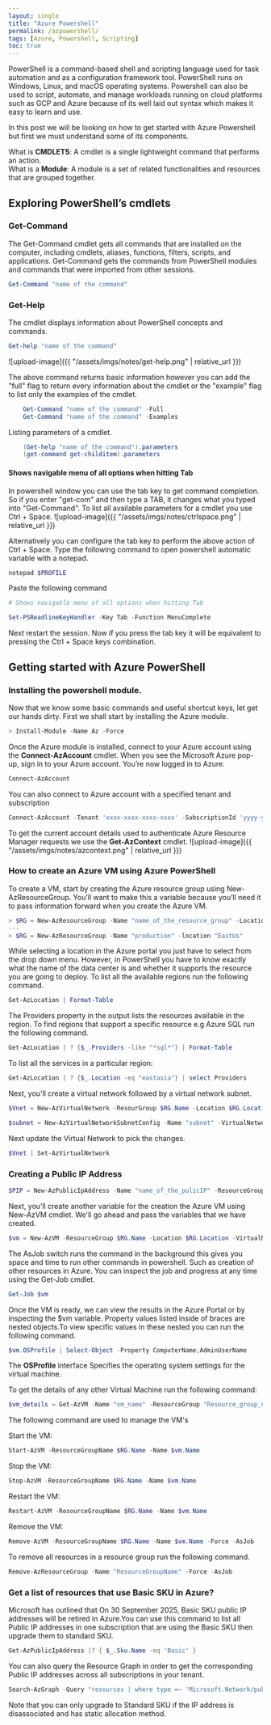 ```yaml
---
layout: single
title: "Azure Powershell"
permalink: /azpowershell/
tags: [Azure, Powershell, Scripting]
toc: true
---
```


PowerShell is a command-based shell and scripting language used for task automation and as a configuration framework tool. PowerShell runs on Windows, Linux, and macOS operating systems. 
Powershell can also be used to script, automate, and manage workloads running on cloud platforms such as GCP and Azure because of its well laid out syntax which makes it easy to learn and use.

In this post we will be looking on how to get started with Azure Powershell but first we must understand some of its components. 

What is  **CMDLETS**: A cmdlet is a single lightweight command that performs an action.   
What is a **Module**: A module is a set of related functionalities and resources that are grouped together. 

## Exploring PowerShell’s cmdlets

### Get-Command
The Get-Command cmdlet gets all commands that are installed on the computer, including cmdlets, aliases, functions, filters, scripts, and applications. Get-Command gets the commands from PowerShell modules and commands that were imported from other sessions.
```powershell
Get-Command "name of the command"
```

### Get-Help    
The cmdlet displays information about PowerShell concepts and commands.
```powershell
Get-help "name of the command"
```
![upload-image]({{ "/assets/imgs/notes/get-help.png" | relative_url }})

The above command returns basic information however you can add the "full" flag to return every information about the cmdlet or the "example" flag to list only the examples of the cmdlet.
```powershell
    Get-Command "name of the command" -Full
    Get-Command "name of the command" -Examples
```

Listing parameters of a cmdlet.
```powershell
    (Get-help "name of the command").parameters
    (get-command get-childitem).parameters
```

#### Shows navigable menu of all options when hitting Tab
In powershell window you can use the tab key to get command completion. So if you enter "get-com" and then type a TAB, it changes what you typed into "Get-Command".
To list all available parameters for a cmdlet you use Ctrl + Space.
![upload-image]({{ "/assets/imgs/notes/ctrlspace.png" | relative_url }})

Alternatively you can configure the tab key to perform the above action of Ctrl + Space.
Type the following command to open powershell automatic variable with a notepad.
```powershell
notepad $PROFILE 
```
Paste the following command
```powershell
# Shows navigable menu of all options when hitting Tab

Set-PSReadlineKeyHandler -Key Tab -Function MenuComplete
```
Next restart the session. Now if you press the tab key it will be equivalent to pressing the Ctrl + Space keys combination.

## Getting started with Azure PowerShell
### Installing the powershell module.

Now that we know some basic commands and useful shortcut keys, let get our hands dirty. First we shall start by installing the Azure module. 
```powershell
> Install-Module -Name Az -Force 
```
Once the Azure module is installed, connect to your Azure account using the **Connect-AzAccount** cmdlet. When you see the Microsoft Azure pop-up, sign in to your Azure account. You’re now logged in to Azure.

```powershell
Connect-AzAccount
```
You can also connect to Azure account with a specified tenant and subscription
```powershell
Connect-AzAccount -Tenant 'xxxx-xxxx-xxxx-xxxx' -SubscriptionId 'yyyy-yyyy-yyyy-yyyy'
``` 
To get the current account details used to authenticate Azure Resource Manager requests we use the **Get-AzContext** cmdlet.
![upload-image]({{ "/assets/imgs/notes/azcontext.png" | relative_url }})

### How to create an Azure VM using Azure PowerShell
To create a VM, start by creating the Azure resource group using New-AzResourceGroup. You’ll want to make this a variable because you’ll need it to pass information forward when you create the Azure VM.
```powershell
> $RG = New-AzResourceGroup -Name "name_of_the_resource_group" -Location "Location"  
---
> $RG = New-AzResourceGroup -Name "production" -location "EastUs"
```
While selecting a location in the Azure portal you just have to select from the drop down menu. However, in PowerShell you have to know exactly what the name of the data center is and whether it supports the resource you are going to deploy.
To list all the available regions run the following command.
```powershell
Get-AzLocation | Format-Table
```
The Providers property in the output lists the resources available in the region.
To find regions that support a specific resource e.g Azure SQL run the following command.
```powershell
Get-AzLocation | ? {$_.Providers -like "*sql*"} | Format-Table
```
To list all the services in a particular region:
```powershell
Get-AzLocation | ? {$_.Location -eq "eastasia"} | select Providers  
```

Next, you'll create a virtual network followed by a virtual network subnet.
```powershell
$Vnet = New-AzVirtualNetwork -ResourGroup $RG.Name -Location $RG.Location -Name "Vnet" -AddressPrefix '10.0.0.0/16' 
```
```powershell
$subnet = New-AzVirtualNetworkSubnetConfig -Name "subnet" -VirtualNetwork $Vnet.Name  -AddressPrefix '10.0.0.0/24' 
```
Next update the Virtual Network to pick the changes.
```powershell
$Vnet | Set-AzVirtualNetwork
```

### Creating a Public IP Address
```powershell
$PIP = New-AzPublicIpAddress -Name "name_of_the_pulicIP" -ResourceGroupName $RG.Name -AllocationMethod Dynamic -Location $RG.Location
```
Next, you’ll create another variable for the creation the Azure VM using New-AzVM cmdlet. We'll go ahead and pass the variables that we have created.
```powershell
$vm = New-AzVM -ResourceGroup $RG.Name -Location $RG.Location -VirtualNetwork $Vnet.Name -Subnet $subnet.Name  -PublicIpAddressName $PIP.Name -OpenPorts 80,3389 -Name "VmName" -AsJob 
```
The AsJob switch runs the command in the background this gives you space and time to run other commands
in powershell. Such as creation of other resources in Azure.
You can inspect the job and progress at any time using the Get-Job cmdlet.
```powershell
Get-Job $vm
```
Once the VM is ready, we can view the results in the Azure Portal or by inspecting the $vm variable.
Property values listed inside of braces are nested objects.To view specific values in these nested you can run the following command.
```powershell
$vm.OSProfile | Select-Object -Property ComputerName,AdminUserName
```
The **OSProfile** interface Specifies the operating system settings for the virtual machine.

To get the details of any other Virtual Machine run the following command:
```powershell
$vm_details = Get-AzVM -Name "vm_name" -ResourceGroup "Resource_group_name"
```
The following command are used to manage the VM's

Start the VM:
```powershell
Start-AzVM -ResourceGroupName $RG.Name -Name $vm.Name
```
Stop the VM:
```powershell
Stop-AzVM -ResourceGroupName $RG.Name -Name $vm.Name
```
Restart the VM:
```powershell
Restart-AzVM -ResourceGroupName $RG.Name -Name $vm.Name
```
Remove the VM:
```powershell
Remove-AzVM -ResourceGroupName $RG.Name -Name $vm.Name -Force -AsJob
```
To remove all resources in a resource group run the following command.
```powershell
Remove-AzResourceGroup -Name "ResourceGroupName" -Force -AsJob
```

### Get a list of resources that use Basic SKU in Azure?
Microsoft has outlined that On 30 September 2025, Basic SKU public IP addresses will be retired in Azure.You can use this command to list all Public IP addresses in one subscription that are using the Basic SKU then upgrade them to standard SKU.
```powershell
Get-AzPublicIpAddress |? { $_.Sku.Name -eq 'Basic' }
```
You can also query the Resource Graph in order to get the corresponding Public IP addresses across all subscriptions in your tenant.
```powershell
Search-AzGraph -Query "resources | where type =~ 'Microsoft.Network/publicIPAddresses' | where sku.name =~ 'Basic'"
```
Note that you can only upgrade to Standard SKU if the IP address is disassociated and has static allocation method.